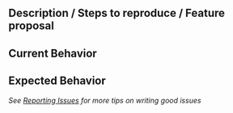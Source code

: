 ## Description / Steps to reproduce / Feature proposal

## Current Behavior

## Expected Behavior

<!--
HELP US HELP YOU, PLEASE
- Do a quick search to avoid duplicate issues
- Provide as much information as possible (reproduction sandbox, use case for features, etc.)
- Consider using a more suitable venue for questions such as Stack Overflow, Gitter, etc.
-->

_See [Reporting Issues](http://loopback.io/doc/en/contrib/Reporting-issues.html)
for more tips on writing good issues_
